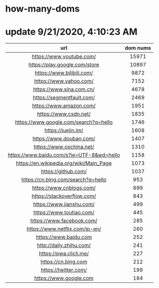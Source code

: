 # how-many-doms

# update 9/21/2020, 4:10:23 AM

url | dom nums
:-: | :-:
https://www.youtube.com/ | 15971
https://play.google.com/store | 10897
https://www.bilibili.com/ | 9872
https://www.yahoo.com/ | 7152
https://www.sina.com.cn/ | 4678
https://segmentfault.com/ | 2469
https://www.amazon.com/ | 1951
https://www.csdn.net/ | 1835
https://www.google.com/search?q=hello | 1746
https://juejin.im/ | 1608
https://www.douban.com/ | 1407
https://www.oschina.net/ | 1310
https://www.baidu.com/s?ie=UTF-8&wd=hello | 1158
https://en.wikipedia.org/wiki/Main_Page | 1073
https://github.com/ | 1037
https://cn.bing.com/search?q=hello | 953
https://www.cnblogs.com/ | 899
https://stackoverflow.com/ | 843
https://www.jianshu.com/ | 499
https://www.toutiao.com/ | 445
https://www.facebook.com/ | 285
https://www.netflix.com/jp-en/ | 260
https://www.baidu.com | 252
http://daily.zhihu.com/ | 241
https://pwa.clicli.me/ | 227
https://cn.bing.com | 212
https://twitter.com/ | 199
https://www.google.com | 184
